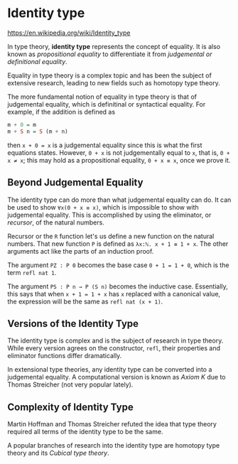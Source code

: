# Identity type

https://en.wikipedia.org/wiki/Identity_type

In type theory, **identity type** represents the concept of equality. It is also known as *propositional equality* to differentiate it from *judgemental or definitional equality*.

Equality in type theory is a complex topic and has been the subject of extensive research, leading to new fields such as homotopy type theory.

The more fundamental notion of equality in type theory is that of judgemental equality, which is definitinal or syntactical equality. For example, if the addition is defined as

```hs
m + 0 = m
m + S n = S (m + n)
```

then `x + 0 = x` is a judgemental equality since this is what the first equations states. However, `0 + x` is not judgementally equal to `x`, that is, `0 + x ≠ x`; this may hold as a propositional equality, `0 + x ≡ x`, once we prove it.

## Beyond Judgemental Equality

The identity type can do more than what judgemental equality can do. It can be used to show `∀x(0 + x ≡ x)`, which is impossible to show with judgemental equality. This is accomplished by using the eliminator, or *recursor*, of the natural numbers.

Recursor or the `R` function let's us define a new function on the natural numbers. That new function `P` is defined as `λx:ℕ. x + 1 ≡ 1 + x`. The other arguments act like the parts of an induction proof.

The argument `PZ : P 0` becomes the base case `0 + 1 = 1 + 0`, which is the term `refl nat 1`.

The argument `PS : P n → P (S n)` becomes the inductive case. Essentially, this says that when `x + 1 = 1 + x` has `x` replaced with a canonical value, the expression will be the same as `refl nat (x + 1)`.

## Versions of the Identity Type

The identity type is complex and is the subject of research in type theory. While every version agrees on the constructor, `refl`, their properties and eliminator functions differ dramatically.

In extensional type theories, any identity type can be converted into a judgemental equality. A computational version is known as *Axiom K* due to Thomas Streicher (not very popular lately).

## Complexity of Identity Type

Martin Hoffman and Thomas Streicher refuted the idea that type theory required all terms of the identity type to be the same.

A popular branches of research into the identity type are homotopy type theory and its *Cubical type theory*.

